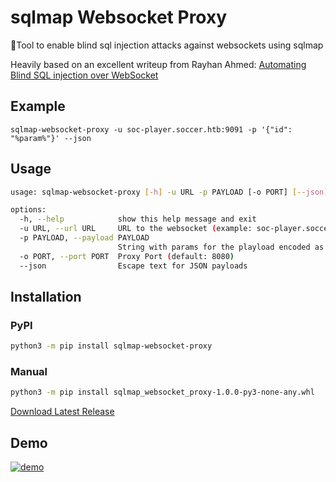# sqlmap Websocket Proxy
💉Tool to enable blind sql injection attacks against websockets using sqlmap

Heavily based on an excellent writeup from Rayhan Ahmed: [Automating Blind SQL injection over WebSocket](https://rayhan0x01.github.io/ctf/2021/04/02/blind-sqli-over-websocket-automation.html)

## Example
```
sqlmap-websocket-proxy -u soc-player.soccer.htb:9091 -p '{"id": "%param%"}' --json
```
## Usage
```bash
usage: sqlmap-websocket-proxy [-h] -u URL -p PAYLOAD [-o PORT] [--json]

options:
  -h, --help            show this help message and exit
  -u URL, --url URL     URL to the websocket (example: soc-player.soccer.htb:9091)
  -p PAYLOAD, --payload PAYLOAD
                        String with params for the playload encoded as %param% (example: {"id": "%param%"})
  -o PORT, --port PORT  Proxy Port (default: 8080)
  --json                Escape text for JSON payloads
```

## Installation

### PyPI
```bash
python3 -m pip install sqlmap-websocket-proxy
```

### Manual 
```bash
python3 -m pip install sqlmap_websocket_proxy-1.0.0-py3-none-any.whl
```
[Download Latest Release](https://github.com/BKreisel/sqlmap-websocket-proxy/releases/download/1.0.0/sqlmap_websocket_proxy-1.0.0-py3-none-any.whl)

## Demo
[![demo](https://asciinema.org/a/550190.svg)](https://asciinema.org/a/550190?autoplay=1)
